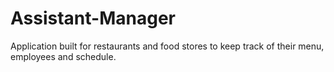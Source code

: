# Assistant-Manager
Application built for restaurants and food stores to keep track of their menu, employees and schedule.
